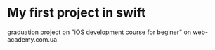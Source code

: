 # My first project in swift 
graduation project on "iOS development course for beginer" on web-academy.com.ua
